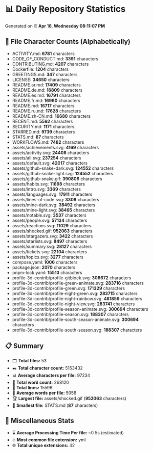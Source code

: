 # 📊 Daily Repository Statistics
Generated on ⏰ **Apr 16, Wednesday 08:11:07 PM**

## 📂 File Character Counts (Alphabetically)
- ACTIVITY.md: **6781** characters
- CODE_OF_CONDUCT.md: **3391** characters
- CONTRIBUTING.md: **4207** characters
- Dockerfile: **1204** characters
- GREETINGS.md: **347** characters
- LICENSE: **34650** characters
- README.ar.md: **17409** characters
- README.de.md: **16809** characters
- README.es.md: **16791** characters
- README.fr.md: **16960** characters
- README.md: **16717** characters
- README.ru.md: **17628** characters
- README.zh-CN.md: **16680** characters
- RECENT.md: **5562** characters
- SECURITY.md: **1171** characters
- STARRED.md: **9739** characters
- STATS.md: **87** characters
- WORKFLOWS.md: **7482** characters
- assets/achievements.svg: **4169** characters
- assets/activity.svg: **24408** characters
- assets/all.svg: **237254** characters
- assets/default.svg: **42017** characters
- assets/github-snake-dark.svg: **124552** characters
- assets/github-snake-light.svg: **124552** characters
- assets/github-snake.gif: **390809** characters
- assets/habits.svg: **11698** characters
- assets/intro.svg: **3369** characters
- assets/languages.svg: **17911** characters
- assets/lines-of-code.svg: **3308** characters
- assets/mine-dark.svg: **38492** characters
- assets/mine-light.svg: **38465** characters
- assets/notable.svg: **3537** characters
- assets/people.svg: **57134** characters
- assets/reactions.svg: **11029** characters
- assets/shocked.gif: **952063** characters
- assets/stargazers.svg: **3422** characters
- assets/starlists.svg: **8497** characters
- assets/summary.svg: **28127** characters
- assets/tickets.svg: **22104** characters
- assets/topics.svg: **3277** characters
- compose.yaml: **1006** characters
- package.json: **2070** characters
- pnpm-lock.yaml: **15513** characters
- profile-3d-contrib/profile-gitblock.svg: **308672** characters
- profile-3d-contrib/profile-green-animate.svg: **283716** characters
- profile-3d-contrib/profile-green.svg: **171329** characters
- profile-3d-contrib/profile-night-green.svg: **283715** characters
- profile-3d-contrib/profile-night-rainbow.svg: **481859** characters
- profile-3d-contrib/profile-night-view.svg: **283741** characters
- profile-3d-contrib/profile-season-animate.svg: **300694** characters
- profile-3d-contrib/profile-season.svg: **188307** characters
- profile-3d-contrib/profile-south-season-animate.svg: **300694** characters
- profile-3d-contrib/profile-south-season.svg: **188307** characters

## 📋 Summary
- 🗂️ **Total files:** 53
- ✒️ **Total character count:** 5153432
- 📊 **Average characters per file:** 97234
- 📝 **Total word count:** 268120
- 🧾 **Total lines:** 15596
- 📐 **Average words per file:** 5058
- 🏆 **Largest file:** assets/shocked.gif (**952063** characters)
- 🥉 **Smallest file:** STATS.md (**87** characters)

## 🌟 Miscellaneous Stats
- ⌛ **Average Processing Time Per file:** ~0.5s (estimated)
- 🔥 **Most common file extension:** yml
- 🌐 **Total unique extensions:** 42
